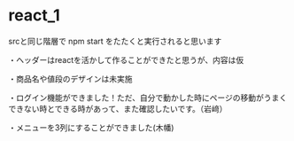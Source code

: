 # react_1

srcと同じ階層で npm start をたたくと実行されると思います

・ヘッダーはreactを活かして作ることができたと思うが、内容は仮

・商品名や値段のデザインは未実施

・ログイン機能ができました！ただ、自分で動かした時にページの移動がうまくできない時とできる時があって、また確認したいです。（岩﨑）

・メニューを3列にすることができました(木幡)
